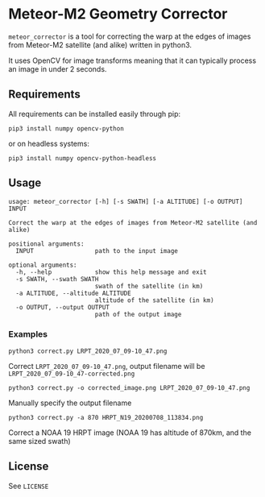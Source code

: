 # Meteor-M2 Geometry Corrector

`meteor_corrector` is a tool for correcting the warp at the edges of images from Meteor-M2 satellite (and alike) written in python3.

It uses OpenCV for image transforms meaning that it can typically process an image in under 2 seconds.

## Requirements

All requirements can be installed easily through pip:

```
pip3 install numpy opencv-python
```

or on headless systems:

```
pip3 install numpy opencv-python-headless
```

## Usage

```
usage: meteor_corrector [-h] [-s SWATH] [-a ALTITUDE] [-o OUTPUT] INPUT

Correct the warp at the edges of images from Meteor-M2 satellite (and alike)

positional arguments:
  INPUT                 path to the input image

optional arguments:
  -h, --help            show this help message and exit
  -s SWATH, --swath SWATH
                        swath of the satellite (in km)
  -a ALTITUDE, --altitude ALTITUDE
                        altitude of the satellite (in km)
  -o OUTPUT, --output OUTPUT
                        path of the output image
```

### Examples

```
python3 correct.py LRPT_2020_07_09-10_47.png
```

Correct `LRPT_2020_07_09-10_47.png`, output filename will be `LRPT_2020_07_09-10_47-corrected.png`

```
python3 correct.py -o corrected_image.png LRPT_2020_07_09-10_47.png
```

Manually specify the output filename


```
python3 correct.py -a 870 HRPT_N19_20200708_113834.png
```

Correct a NOAA 19 HRPT image (NOAA 19 has altitude of 870km, and the same sized swath)


## License

See `LICENSE`
